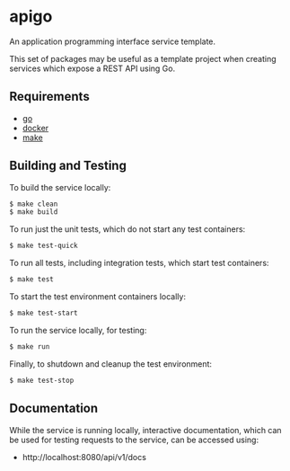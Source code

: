 # apigo
An application programming interface service template.

This set of packages may be useful as a template project when creating services
which expose a REST API using Go.

## Requirements

* [go](https://go.dev/dl/)
* [docker](https://docs.docker.com/get-docker/)
* [make](https://www.gnu.org/software/make/)

## Building and Testing

To build the service locally:

```sh
$ make clean
$ make build
```

To run just the unit tests, which do not start any test containers:

```sh
$ make test-quick
```

To run all tests, including integration tests, which start test containers:

```sh
$ make test
```

To start the test environment containers locally:

```sh
$ make test-start
```

To run the service locally, for testing:

```sh
$ make run
```

Finally, to shutdown and cleanup the test environment:

```sh
$ make test-stop
```

## Documentation

While the service is running locally, interactive documentation, which can be
used for testing requests to the service, can be accessed using:
* http://localhost:8080/api/v1/docs
